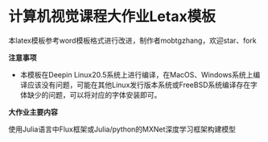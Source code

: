 # 计算机视觉课程大作业Letax模板

本latex模板参考word模板格式进行改进，制作者mobtgzhang，欢迎star、fork

**注意事项**
+ 本模板在Deepin Linux20.5系统上进行编译，在MacOS、Windows系统上编译应该没有问题，可能在其他Linux发行版本系统或FreeBSD系统编译存在字体缺少的问题，可以将对应的字体安装即可。


**大作业主要内容**

使用Julia语言中Flux框架或Julia/python的MXNet深度学习框架构建模型
